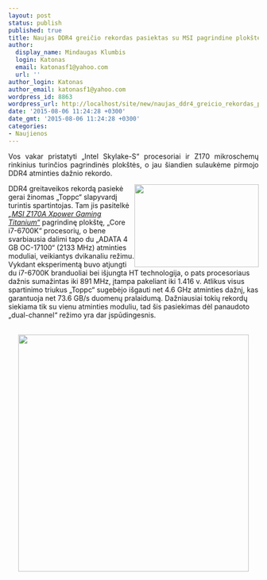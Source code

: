```yaml
---
layout: post
status: publish
published: true
title: Naujas DDR4 greičio rekordas pasiektas su MSI pagrindine plokšte
author:
  display_name: Mindaugas Klumbis
  login: Katonas
  email: katonasf1@yahoo.com
  url: ''
author_login: Katonas
author_email: katonasf1@yahoo.com
wordpress_id: 8863
wordpress_url: http://localhost/site/new/naujas_ddr4_greicio_rekordas_pasiektas_su_msi_pagrindine_plokste/
date: '2015-08-06 11:24:28 +0300'
date_gmt: '2015-08-06 11:24:28 +0300'
categories:
- Naujienos
---
```

<p style="text-align: justify;">
	Vos vakar pristatyti &bdquo;Intel Skylake-S&ldquo; procesoriai ir Z170 mikroschemų rinkinius turinčios pagrindinės plok&scaron;tės, o jau &scaron;iandien sulaukėme pirmojo DDR4 atminties dažnio rekordo.</p>
<p>
	<a href="http://technews.lt/userfiles/Z170A-XPOWER-Gaming-Titanium-Edition-Motherboard-635x425.jpg"><img alt="" src="http://technews.lt/userfiles/Z170A-XPOWER-Gaming-Titanium-Edition-Motherboard-635x425.jpg" style="width: 250px; height: 167px; float: right;" /></a></p>
<p>
	DDR4 greitaveikos rekordą pasiekė gerai žinomas &bdquo;Toppc&ldquo; slapyvardį turintis spartintojas. Tam jis pasitelkė <em><a href="http://technews.lt/naujiena/n/a/parodyta_msi_z170a_xpower_gaming_titanium_edition.html">&bdquo;MSI Z170A Xpower Gaming Titanium&ldquo;</a></em> pagrindinę plok&scaron;tę, &bdquo;Core i7-6700K&ldquo; procesorių, o bene svarbiausia dalimi tapo du &bdquo;ADATA 4 GB OC-17100&ldquo; (2133 MHz) atminties moduliai, veikiantys dvikanaliu režimu. Vykdant eksperimentą buvo atjungti du i7-6700K branduoliai bei i&scaron;jungta HT technologija, o pats procesoriaus dažnis sumažintas iki 891 MHz, įtampa pakeliant iki 1.416 v. Atlikus visus spartinimo triukus &bdquo;Toppc&ldquo; sugebėjo i&scaron;gauti net 4.6 GHz atminties dažnį, kas garantuoja net 73.6 GB/s duomenų pralaidumą. Dažniausiai tokių rekordų siekiama tik su vienu atminties moduliu, tad &scaron;is pasiekimas dėl panaudoto &bdquo;dual-channel&ldquo; režimo yra dar įspūdingesnis.&nbsp;</p>
<div>
	&nbsp;</div>
<div style="text-align: center;">
	<a href="http://technews.lt/userfiles/msi_ddr4_record.jpg"><img alt="" src="http://technews.lt/userfiles/msi_ddr4_record.jpg" style="width: 464px; height: 478px;" /></a></div>
